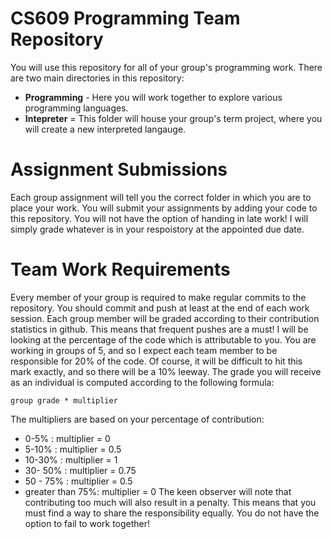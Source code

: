 # CS609 Programming Team Repository
You will use this repository for all of your group's programming work. 
There are two main directories in this repository:
  * __Programming__ - Here you will work together to explore various programming languages.
  * __Intepreter__ = This folder will house your group's term project, where you will create a new interpreted langauge.

# Assignment Submissions
Each group assignment will tell you the correct folder in which you are to place your work.
You will submit your assignments by adding your code to this repository. You will not have the 
option of handing in late work! I will simply grade whatever is in your respoistory at the appointed due date.

# Team Work Requirements
Every member of your group is required to make regular commits to the repository. You should commit and
push at least at the end of each work session. Each group member will be graded according to their contribution
statistics in github. This means that frequent pushes are a must! I will be looking at the percentage of the
code which is attributable to you. You are working in groups of 5, and so I expect each team member to be 
responsible for 20% of the code. Of course, it will be difficult to hit this mark exactly,
and so there will be a 10% leeway. The grade you will receive as an individual is computed according to the
following formula:

    group grade * multiplier

The multipliers are based on your percentage of contribution:
  * 0-5% : multiplier = 0
  * 5-10% : multiplier = 0.5
  * 10-30% : multiplier = 1
  * 30- 50% : multiplier = 0.75
  * 50 - 75% : multiplier = 0.5
  * greater than 75%: multiplier = 0
The keen observer will note that contributing too much will also result in a penalty. This means that you must 
find a way to share the responsibility equally. You do not have the option to fail to work together!
